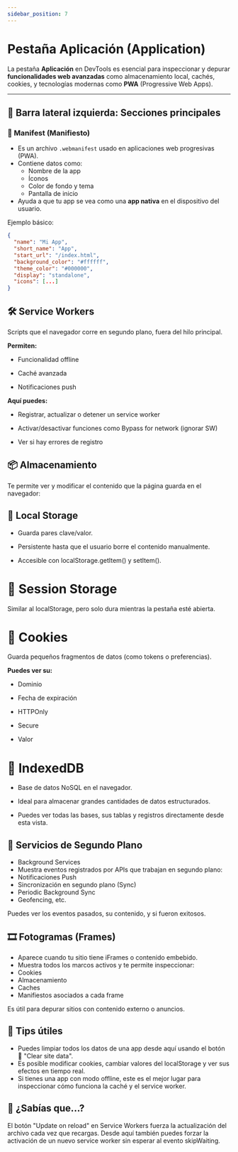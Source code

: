 ```yaml
---
sidebar_position: 7
---
```


# Pestaña Aplicación (Application)

La pestaña **Aplicación** en DevTools es esencial para inspeccionar y depurar **funcionalidades web avanzadas** como almacenamiento local, cachés, cookies, y tecnologías modernas como **PWA** (Progressive Web Apps).

---

## 📁 Barra lateral izquierda: Secciones principales

### 📄 Manifest (Manifiesto)

- Es un archivo `.webmanifest` usado en aplicaciones web progresivas (PWA).
- Contiene datos como:
  - Nombre de la app
  - Íconos
  - Color de fondo y tema
  - Pantalla de inicio
- Ayuda a que tu app se vea como una **app nativa** en el dispositivo del usuario.

Ejemplo básico:
```json
{
  "name": "Mi App",
  "short_name": "App",
  "start_url": "/index.html",
  "background_color": "#ffffff",
  "theme_color": "#000000",
  "display": "standalone",
  "icons": [...]
}
```

## 🛠️ Service Workers
Scripts que el navegador corre en segundo plano, fuera del hilo principal.

**Permiten:**

- Funcionalidad offline

- Caché avanzada

- Notificaciones push

**Aquí puedes:**

- Registrar, actualizar o detener un service worker

- Activar/desactivar funciones como Bypass for network (ignorar SW)

- Ver si hay errores de registro

## 📦 Almacenamiento
Te permite ver y modificar el contenido que la página guarda en el navegador:

## 🔐 Local Storage
- Guarda pares clave/valor.

- Persistente hasta que el usuario borre el contenido manualmente.

- Accesible con localStorage.getItem() y setItem().

# 🧠 Session Storage
Similar al localStorage, pero solo dura mientras la pestaña esté abierta.

# 🍪 Cookies
Guarda pequeños fragmentos de datos (como tokens o preferencias).

**Puedes ver su:**

- Dominio

- Fecha de expiración

- HTTPOnly

- Secure

- Valor

# 📇 IndexedDB
- Base de datos NoSQL en el navegador.

- Ideal para almacenar grandes cantidades de datos estructurados.

- Puedes ver todas las bases, sus tablas y registros directamente desde esta vista.

## 🔄 Servicios de Segundo Plano
- Background Services
- Muestra eventos registrados por APIs que trabajan en segundo plano:
- Notificaciones Push
- Sincronización en segundo plano (Sync)
- Periodic Background Sync
- Geofencing, etc.

Puedes ver los eventos pasados, su contenido, y si fueron exitosos.

## 🎞️ Fotogramas (Frames)
- Aparece cuando tu sitio tiene iFrames o contenido embebido.
- Muestra todos los marcos activos y te permite inspeccionar:
- Cookies
- Almacenamiento
- Caches
- Manifiestos asociados a cada frame

Es útil para depurar sitios con contenido externo o anuncios.

## 🧪 Tips útiles
- Puedes limpiar todos los datos de una app desde aquí usando el botón 🧹 "Clear site data".
- Es posible modificar cookies, cambiar valores del localStorage y ver sus efectos en tiempo real.
- Si tienes una app con modo offline, este es el mejor lugar para inspeccionar cómo funciona la caché y el service worker.

## 📌 ¿Sabías que...?
El botón "Update on reload" en Service Workers fuerza la actualización del archivo cada vez que recargas.
Desde aquí también puedes forzar la activación de un nuevo service worker sin esperar al evento skipWaiting.

